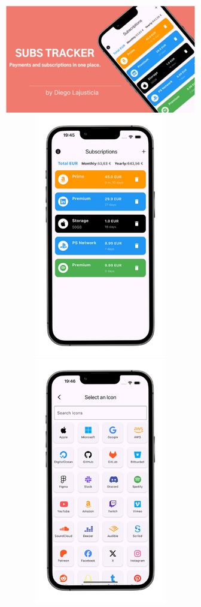 

<div align="center">
  <img   src="./public/img/svg/thumbnail.jpg">
  <div>
    <img  height="650px" src="./public/img/svg/frame.png">
    <img  height="650px" src="./public/img/svg/frame2.png">
  </div>
</div>
